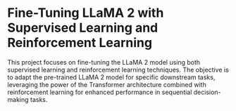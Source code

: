 # Fine-Tuning LLaMA 2 with Supervised Learning and Reinforcement Learning
This project focuses on fine-tuning the LLaMA 2 model using both supervised learning and reinforcement learning techniques. The objective is to adapt the pre-trained LLaMA 2 model for specific downstream tasks, leveraging the power of the Transformer architecture combined with reinforcement learning for enhanced performance in sequential decision-making tasks.
